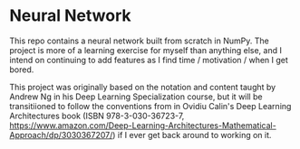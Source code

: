 # Neural Network
This repo contains a neural network built from scratch in NumPy. The project is more of a learning exercise for myself than anything else, and I intend on continuing to add features as I find time / motivation / when I get bored. 

This project was originally based on the notation and content taught by Andrew Ng in his Deep Learning Specialization course, but it will be transitiioned to follow the conventions from in Ovidiu Calin's Deep Learning Architectures book (ISBN 978-3-030-36723-7, https://www.amazon.com/Deep-Learning-Architectures-Mathematical-Approach/dp/3030367207/) if I ever get back around to working on it.
